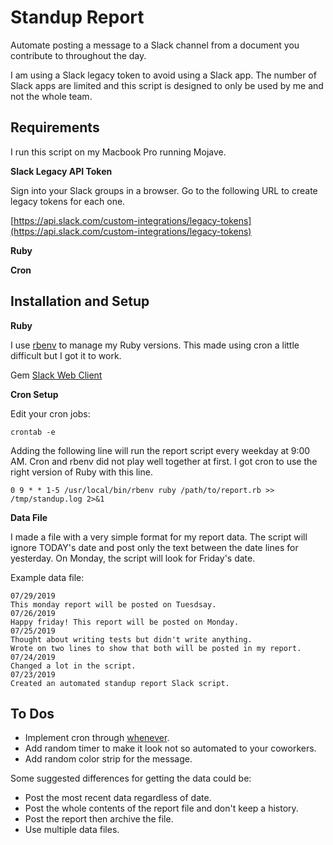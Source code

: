 # Standup Report

Automate posting a message to a Slack channel from a document you contribute to throughout the day. 

I am using a Slack legacy token to avoid using a Slack app. The number of Slack apps are limited and this script is designed to only be used by me and not the whole team.

## Requirements

I run this script on my Macbook Pro running Mojave.

**Slack Legacy API Token**

Sign into your Slack groups in a browser. Go to the following URL to create legacy tokens for each one.

[https://api.slack.com/custom-integrations/legacy-tokens](https://api.slack.com/custom-integrations/legacy-tokens)

**Ruby**

**Cron**

## Installation and Setup

**Ruby**

I use [rbenv](https://github.com/rbenv/rbenv) to manage my Ruby versions. This made using cron a little difficult but I got it to work.

Gem [Slack Web Client](https://github.com/slack-ruby/slack-ruby-client)

**Cron Setup**

Edit your cron jobs:

```
crontab -e
```

Adding the following line will run the report script every weekday at 9:00 AM. 
Cron and rbenv did not play well together at first. I got cron to use the 
right version of Ruby with this line.

```
0 9 * * 1-5 /usr/local/bin/rbenv ruby /path/to/report.rb >> /tmp/standup.log 2>&1
```

**Data File**

I made a file with a very simple format for my report data. The script will 
ignore TODAY's date and post only the text between the date lines for 
yesterday. On Monday, the script will look for Friday's date. 

Example data file:

```
07/29/2019
This monday report will be posted on Tuesdsay.
07/26/2019
Happy friday! This report will be posted on Monday.
07/25/2019
Thought about writing tests but didn't write anything.
Wrote on two lines to show that both will be posted in my report.
07/24/2019
Changed a lot in the script.
07/23/2019
Created an automated standup report Slack script.
```

## To Dos

* Implement cron through [whenever](https://github.com/javan/whenever).
* Add random timer to make it look not so automated to your coworkers.
* Add random color strip for the message.

Some suggested differences for getting the data could be:

* Post the most recent data regardless of date.
* Post the whole contents of the report file and don't keep a history.
* Post the report then archive the file.
* Use multiple data files.


